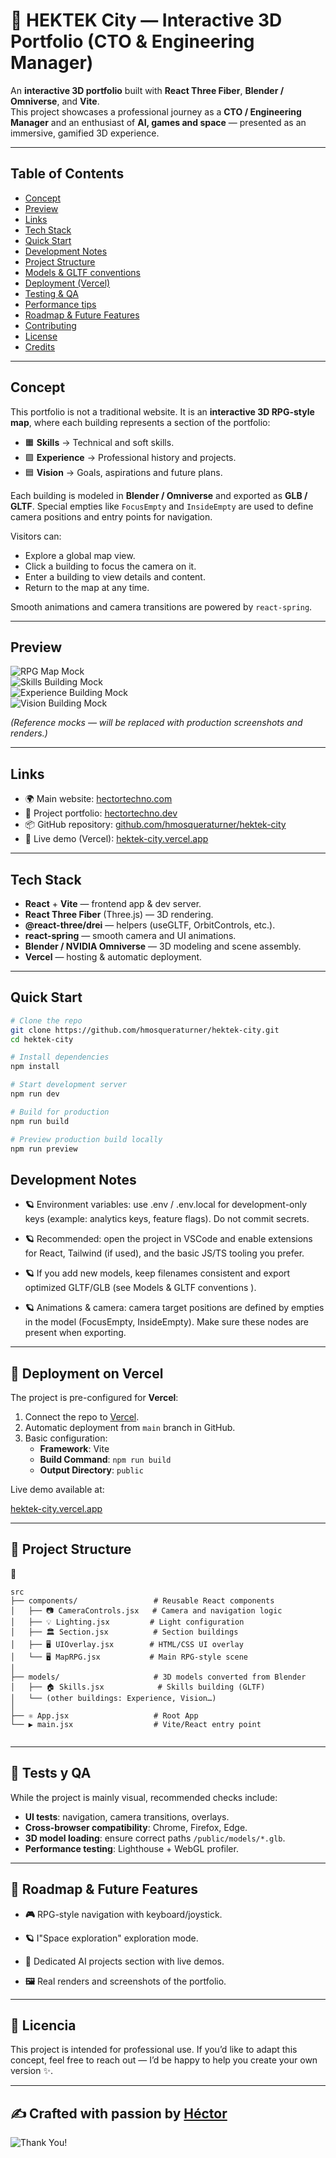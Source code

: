 
# 🚀 HEKTEK City — Interactive 3D Portfolio (CTO & Engineering Manager)

An **interactive 3D portfolio** built with **React Three Fiber**, **Blender / Omniverse**, and **Vite**.  
This project showcases a professional journey as a **CTO / Engineering Manager** and an enthusiast of **AI, games and space** — presented as an immersive, gamified 3D experience.


---

## Table of Contents

- [Concept](#concept)
- [Preview](#preview)
- [Links](#links)
- [Tech Stack](#tech-stack)
- [Quick Start](#quick-start)
- [Development Notes](#development-notes)
- [Project Structure](#project-structure)
- [Models & GLTF conventions](#models--gltf-conventions)
- [Deployment (Vercel)](#deployment-vercel)
- [Testing & QA](#testing--qa)
- [Performance tips](#performance-tips)
- [Roadmap & Future Features](#roadmap--future-features)
- [Contributing](#contributing)
- [License](#license)
- [Credits](#credits)

---

## Concept

This portfolio is not a traditional website. It is an **interactive 3D RPG-style map**, where each building represents a section of the portfolio:

- 🟧 **Skills** → Technical and soft skills.  
- 🟩 **Experience** → Professional history and projects.  
- 🟦 **Vision** → Goals, aspirations and future plans.

Each building is modeled in **Blender / Omniverse** and exported as **GLB / GLTF**. Special empties like `FocusEmpty` and `InsideEmpty` are used to define camera positions and entry points for navigation.

Visitors can:
- Explore a global map view.
- Click a building to focus the camera on it.
- Enter a building to view details and content.
- Return to the map at any time.

Smooth animations and camera transitions are powered by `react-spring`.

---

## Preview

![RPG Map Mock](https://i.ibb.co/jvqcfyXZ/hektek-city-beta.jpg)  
![Skills Building Mock](https://i.ibb.co/Y74vjMRq/mock-skills.jpg)  
![Experience Building Mock](https://i.ibb.co/ns6hPbWb/mock-experience.jpg)  
![Vision Building Mock](https://i.ibb.co/Z6JyHKSr/mock-vision.jpg)

*(Reference mocks — will be replaced with production screenshots and renders.)*

---

## Links

- 🌍 Main website: [hectortechno.com](https://www.hectortechno.com/)  
- 💼 Project portfolio: [hectortechno.dev](https://www.hectortechno.dev/)  
- 📦 GitHub repository: [github.com/hmosqueraturner/hektek-city](https://github.com/hmosqueraturner/hektek-city)  
- 🚀 Live demo (Vercel): [hektek-city.vercel.app](https://hektek-city.vercel.app/)

---

## Tech Stack

- **React** + **Vite** — frontend app & dev server.  
- **React Three Fiber** (Three.js) — 3D rendering.  
- **@react-three/drei** — helpers (useGLTF, OrbitControls, etc.).  
- **react-spring** — smooth camera and UI animations.  
- **Blender / NVIDIA Omniverse** — 3D modeling and scene assembly.  
- **Vercel** — hosting & automatic deployment.

---

## Quick Start

```bash
# Clone the repo
git clone https://github.com/hmosqueraturner/hektek-city.git
cd hektek-city

# Install dependencies
npm install

# Start development server
npm run dev

# Build for production
npm run build

# Preview production build locally
npm run preview
```

## Development Notes

- **🪐** Environment variables: use .env / .env.local for development-only keys (example: analytics keys, feature flags). Do not commit secrets.

- **🪐** Recommended: open the project in VSCode and enable extensions for React, Tailwind (if used), and the basic JS/TS tooling you prefer.

- **🪐** If you add new models, keep filenames consistent and export optimized GLTF/GLB (see Models & GLTF conventions
).

- **🪐** Animations & camera: camera target positions are defined by empties in the model (FocusEmpty, InsideEmpty). Make sure these nodes are present when exporting.

---

## 🚀 Deployment on Vercel

The project is pre-configured for **Vercel**:

1. Connect the repo to [Vercel](https://vercel.com/).  
2. Automatic deployment from `main` branch in GitHub.  
3. Basic configuration:
   - **Framework**: Vite  
   - **Build Command**: `npm run build`  
   - **Output Directory**: `public`  

Live demo available at:

[hektek-city.vercel.app](https://hektek-city.vercel.app/) 

---

## 🧩 Project Structure

📂
```ascii
src
├── components/                 # Reusable React components
│   ├── 📷 CameraControls.jsx   # Camera and navigation logic
│   ├── 💡 Lighting.jsx         # Light configuration
│   ├── 🏛️ Section.jsx          # Section buildings
│   ├── 🖥️ UIOverlay.jsx        # HTML/CSS UI overlay
│   └── 🖥️ MapRPG.jsx           # Main RPG-style scene
│
├── models/                     # 3D models converted from Blender
│   ├── 🏠 Skills.jsx            # Skills building (GLTF)
│   └── (other buildings: Experience, Vision…)
│
├── ⚛️ App.jsx                   # Root App
└── ▶️ main.jsx                  # Vite/React entry point


```

---

## 🧪 Tests y QA

While the project is mainly visual, recommended checks include:

- **UI tests**: navigation, camera transitions, overlays.
- **Cross-browser compatibility**: Chrome, Firefox, Edge.
- **3D model loading**: ensure correct paths `/public/models/*.glb`.
- **Performance testing**: Lighthouse + WebGL profiler.

---

## 📌 Roadmap & Future Features

- **🎮**  RPG-style navigation with keyboard/joystick.

- **🪐** I"Space exploration" exploration mode.

- **🤖** Dedicated AI projects section with live demos.

- **🖼️** Real renders and screenshots of the portfolio.


---

## 📜 Licencia

This project is intended for professional use.
If you’d like to adapt this concept, feel free to reach out — I’d be happy to help you create your own version ✨.

---

## ✍️ Crafted with passion by [Héctor](https://www.hectortechno.com/) 
<img src="https://i.ibb.co/3mQh29gz/logo.png" alt="Thank You!" border="0">
